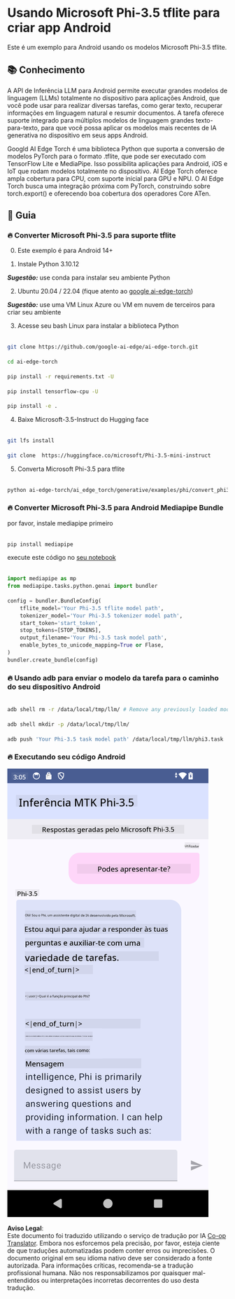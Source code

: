 <!--
CO_OP_TRANSLATOR_METADATA:
{
  "original_hash": "c4fe7f589d179be96a5577b0b8cba6aa",
  "translation_date": "2025-05-09T18:48:13+00:00",
  "source_file": "md/02.Application/01.TextAndChat/Phi3/UsingPhi35TFLiteCreateAndroidApp.md",
  "language_code": "pt"
}
-->
# **Usando Microsoft Phi-3.5 tflite para criar app Android**

Este é um exemplo para Android usando os modelos Microsoft Phi-3.5 tflite.

## **📚 Conhecimento**

A API de Inferência LLM para Android permite executar grandes modelos de linguagem (LLMs) totalmente no dispositivo para aplicações Android, que você pode usar para realizar diversas tarefas, como gerar texto, recuperar informações em linguagem natural e resumir documentos. A tarefa oferece suporte integrado para múltiplos modelos de linguagem grandes texto-para-texto, para que você possa aplicar os modelos mais recentes de IA generativa no dispositivo em seus apps Android.

Googld AI Edge Torch é uma biblioteca Python que suporta a conversão de modelos PyTorch para o formato .tflite, que pode ser executado com TensorFlow Lite e MediaPipe. Isso possibilita aplicações para Android, iOS e IoT que rodam modelos totalmente no dispositivo. AI Edge Torch oferece ampla cobertura para CPU, com suporte inicial para GPU e NPU. O AI Edge Torch busca uma integração próxima com PyTorch, construindo sobre torch.export() e oferecendo boa cobertura dos operadores Core ATen.

## **🪬 Guia**

### **🔥 Converter Microsoft Phi-3.5 para suporte tflite**

0. Este exemplo é para Android 14+

1. Instale Python 3.10.12

***Sugestão:*** use conda para instalar seu ambiente Python

2. Ubuntu 20.04 / 22.04 (fique atento ao [google ai-edge-torch](https://github.com/google-ai-edge/ai-edge-torch))

***Sugestão:*** use uma VM Linux Azure ou VM em nuvem de terceiros para criar seu ambiente

3. Acesse seu bash Linux para instalar a biblioteca Python

```bash

git clone https://github.com/google-ai-edge/ai-edge-torch.git

cd ai-edge-torch

pip install -r requirements.txt -U 

pip install tensorflow-cpu -U

pip install -e .

```

4. Baixe Microsoft-3.5-Instruct do Hugging face

```bash

git lfs install

git clone  https://huggingface.co/microsoft/Phi-3.5-mini-instruct

```

5. Converta Microsoft Phi-3.5 para tflite

```bash

python ai-edge-torch/ai_edge_torch/generative/examples/phi/convert_phi3_to_tflite.py --checkpoint_path  Your Microsoft Phi-3.5-mini-instruct path --tflite_path Your Microsoft Phi-3.5-mini-instruct tflite path  --prefill_seq_len 1024 --kv_cache_max_len 1280 --quantize True

```

### **🔥 Converter Microsoft Phi-3.5 para Android Mediapipe Bundle**

por favor, instale mediapipe primeiro

```bash

pip install mediapipe

```

execute este código no [seu notebook](../../../../../../code/09.UpdateSamples/Aug/Android/convert/convert_phi.ipynb)

```python

import mediapipe as mp
from mediapipe.tasks.python.genai import bundler

config = bundler.BundleConfig(
    tflite_model='Your Phi-3.5 tflite model path',
    tokenizer_model='Your Phi-3.5 tokenizer model path',
    start_token='start_token',
    stop_tokens=[STOP_TOKENS],
    output_filename='Your Phi-3.5 task model path',
    enable_bytes_to_unicode_mapping=True or Flase,
)
bundler.create_bundle(config)

```

### **🔥 Usando adb para enviar o modelo da tarefa para o caminho do seu dispositivo Android**

```bash

adb shell rm -r /data/local/tmp/llm/ # Remove any previously loaded models

adb shell mkdir -p /data/local/tmp/llm/

adb push 'Your Phi-3.5 task model path' /data/local/tmp/llm/phi3.task

```

### **🔥 Executando seu código Android**

![demo](../../../../../../translated_images/demo.8981711efb5a9cee5dcd835f66b3b31b94b4f3e527300e15a98a0d48863b9fbd.pt.png)

**Aviso Legal**:  
Este documento foi traduzido utilizando o serviço de tradução por IA [Co-op Translator](https://github.com/Azure/co-op-translator). Embora nos esforcemos pela precisão, por favor, esteja ciente de que traduções automatizadas podem conter erros ou imprecisões. O documento original em seu idioma nativo deve ser considerado a fonte autorizada. Para informações críticas, recomenda-se a tradução profissional humana. Não nos responsabilizamos por quaisquer mal-entendidos ou interpretações incorretas decorrentes do uso desta tradução.